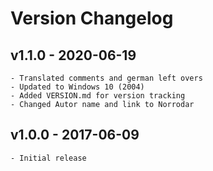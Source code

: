 # Version Changelog

## v1.1.0 - 2020-06-19
	- Translated comments and german left overs
	- Updated to Windows 10 (2004)
	- Added VERSION.md for version tracking
	- Changed Autor name and link to Norrodar

## v1.0.0 - 2017-06-09
	- Initial release
